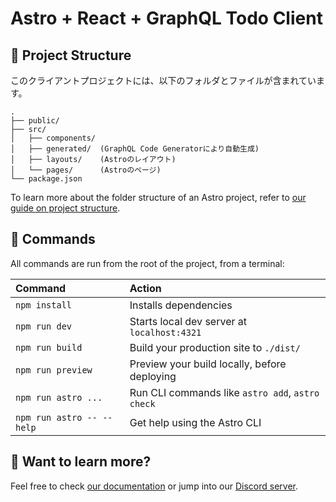 # Astro + React + GraphQL Todo Client

## 🚀 Project Structure

このクライアントプロジェクトには、以下のフォルダとファイルが含まれています。

```text
.
├── public/
├── src/
│   ├── components/
│   ├── generated/  (GraphQL Code Generatorにより自動生成)
│   ├── layouts/    (Astroのレイアウト)
│   └── pages/      (Astroのページ)
└── package.json
```

To learn more about the folder structure of an Astro project, refer to [our guide on project structure](https://docs.astro.build/en/basics/project-structure/).

## 🧞 Commands

All commands are run from the root of the project, from a terminal:

| Command                   | Action                                           |
| :------------------------ | :----------------------------------------------- |
| `npm install`             | Installs dependencies                            |
| `npm run dev`             | Starts local dev server at `localhost:4321`      |
| `npm run build`           | Build your production site to `./dist/`          |
| `npm run preview`         | Preview your build locally, before deploying     |
| `npm run astro ...`       | Run CLI commands like `astro add`, `astro check` |
| `npm run astro -- --help` | Get help using the Astro CLI                     |

## 👀 Want to learn more?

Feel free to check [our documentation](https://docs.astro.build) or jump into our [Discord server](https://astro.build/chat).
